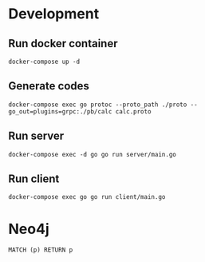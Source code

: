 # Development

## Run docker container

```
docker-compose up -d
```

## Generate codes

```
docker-compose exec go protoc --proto_path ./proto --go_out=plugins=grpc:./pb/calc calc.proto
```

## Run server

```
docker-compose exec -d go go run server/main.go
```

## Run client

```
docker-compose exec go go run client/main.go
```

# Neo4j

```
MATCH (p) RETURN p
```

